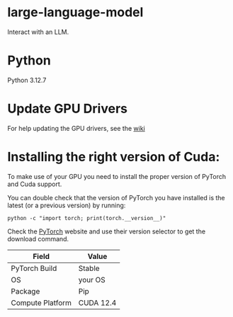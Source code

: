 # large-language-model
Interact with an LLM.

# Python
Python 3.12.7

# Update GPU Drivers
For help updating the GPU drivers, see the [wiki](https://github.com/EricApgar/large-language-model/wiki/Update-Nvidia-Drivers)

# Installing the right version of Cuda:
To make use of your GPU you need to install the proper version of PyTorch and Cuda support.

You can double check that the version of PyTorch you have installed is the latest (or a previous version) by running:
```
python -c "import torch; print(torch.__version__)"
```

Check the [PyTorch](https://pytorch.org/) website and use their version selector to get the download command.

| Field | Value |
|-|-|
| PyTorch Build | Stable |
| OS | your OS |
| Package | Pip |
| Compute Platform | CUDA 12.4 |

